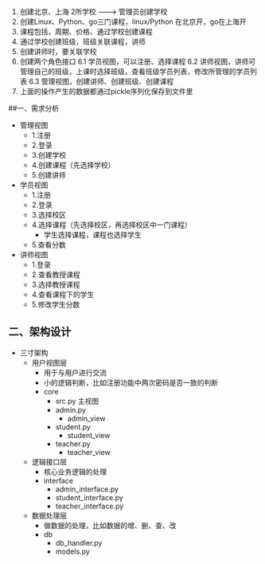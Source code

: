 1. 创建北京、上海 2所学校 ---> 管理员创建学校
2. 创建Linux、Python、go三门课程，linux/Python 在北京开，go在上海开
3. 课程包括，周期、价格、通过学校创建课程
4. 通过学校创建班级，班级关联课程，讲师
5. 创建讲师时，要关联学校
6. 创建两个角色接口
6.1 学员视图，可以注册、选择课程
6.2 讲师视图，讲师可管理自己的班级，上课时选择班级，查看班级学员列表，修改所管理的学员列表
6.3 管理视图，创建讲师、创建班级、创建课程
7. 上面的操作产生的数据都通过pickle序列化保存到文件里

##一、需求分析
- 管理视图
    - 1.注册
    - 2.登录
    - 3.创建学校
    - 4.创建课程（先选择学校）
    - 5.创建讲师
- 学员视图
    - 1.注册
    - 2.登录
    - 3.选择校区
    - 4.选择课程（先选择校区，再选择校区中一门课程）
        - 学生选择课程，课程也选择学生
    - 5.查看分数
- 讲师视图
    - 1.登录
    - 2.查看教授课程
    - 3.选择教授课程
    - 4.查看课程下的学生
    - 5.修改学生分数
    
## 二、架构设计
- 三寸架构
    - 用户视图层
        - 用于与用户进行交流
        - 小的逻辑判断，比如注册功能中两次密码是否一致的判断
        - core
            - src.py 主视图
            - admin.py
                - admin_view
            - student.py
                - student_view
            - teacher.py
                - teacher_view
    - 逻辑接口层
        - 核心业务逻辑的处理
        - interface
            - admin_interface.py
            - student_interface.py
            - teacher_interface.py
    - 数据处理层
        - 做数据的处理，比如数据的增、删、查、改
        - db
            - db_handler.py
            - models.py